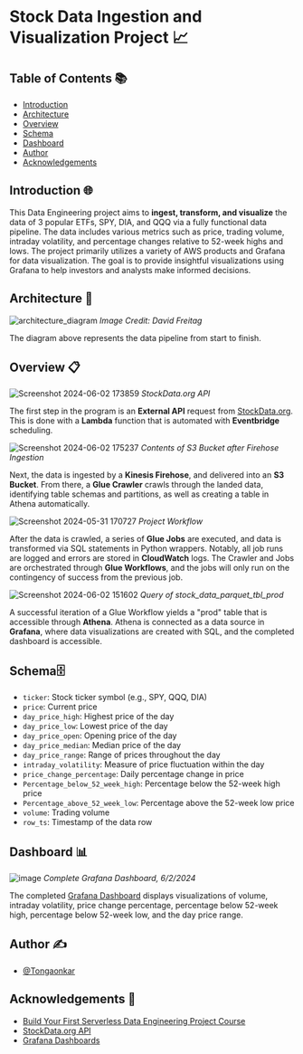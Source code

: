 # Stock Data Ingestion and Visualization Project 📈

## Table of Contents 📚
- [Introduction](#introduction)
- [Architecture](#architecture)
- [Overview](#overview)
- [Schema](#schema)
- [Dashboard](#Dashboard)
- [Author](#author)
- [Acknowledgements](#Acknowledgements)

## Introduction 🌐
This Data Engineering project aims to **ingest, transform, and visualize** the data of 3 popular ETFs, SPY, DIA, and QQQ via a fully functional data pipeline. The data includes various metrics such as price, trading volume, intraday volatility, and percentage changes relative to 52-week highs and lows. The project primarily utilizes a variety of AWS products and Grafana for data visualization. The goal is to provide insightful visualizations using Grafana to help investors and analysts make informed decisions.

## Architecture 📐
![architecture_diagram](https://github.com/Tongaonkar/stock-data-aws-project/assets/97370881/4d6b6cfd-2a5b-445b-a9a2-8aa7ab7e7d72)
_Image Credit: David Freitag_

The diagram above represents the data pipeline from start to finish.

## Overview 📋
![Screenshot 2024-06-02 173859](https://github.com/Tongaonkar/Stock-Data-Ingestion-and-Visualization/assets/97370881/0f6d7da8-6786-427c-873c-d2e1bb0f4029)
_StockData.org API_

The first step in the program is an **External API** request from [StockData.org](https://www.stockdata.org/). This is done with a **Lambda** function that is automated with **Eventbridge** scheduling.


![Screenshot 2024-06-02 175237](https://github.com/Tongaonkar/Stock-Data-Ingestion-and-Visualization/assets/97370881/28f865d0-063b-4f02-aafc-681297294dfd)
_Contents of S3 Bucket after Firehose Ingestion_

Next, the data is ingested by a **Kinesis Firehose**, and delivered into an **S3 Bucket**. From there, a **Glue Crawler** crawls through the landed data, identifying table schemas and partitions, as well as creating a table in Athena automatically.


![Screenshot 2024-05-31 170727](https://github.com/Tongaonkar/Stock-Data-Ingestion-and-Visualization/assets/97370881/62b3be25-411d-497e-9c23-e4c2deb3b98e)
_Project Workflow_

After the data is crawled, a series of **Glue Jobs** are executed, and data is transformed via SQL statements in Python wrappers. Notably, all job runs are logged and errors are stored in **CloudWatch** logs. The Crawler and Jobs are orchestrated through **Glue Workflows**, and the jobs will only run on the contingency of success from the previous job.


![Screenshot 2024-06-02 151602](https://github.com/Tongaonkar/Stock-Data-Ingestion-and-Visualization/assets/97370881/747ecbf5-da98-457f-ab44-0166987d0588)
_Query of stock_data_parquet_tbl_prod_

A successful iteration of a Glue Workflow yields a "prod" table that is accessible through **Athena**. Athena is connected as a data source in **Grafana**, where data visualizations are created with SQL, and the completed dashboard is accessible.

## Schema🗄️
- `ticker`: Stock ticker symbol (e.g., SPY, QQQ, DIA)
- `price`: Current price
- `day_price_high`: Highest price of the day
- `day_price_low`: Lowest price of the day
- `day_price_open`: Opening price of the day
- `day_price_median`: Median price of the day
- `day_price_range`: Range of prices throughout the day
- `intraday_volatility`: Measure of price fluctuation within the day
- `price_change_percentage`: Daily percentage change in price
- `Percentage_below_52_week_high`: Percentage below the 52-week high price
- `Percentage_above_52_week_low`: Percentage above the 52-week low price
- `volume`: Trading volume
- `row_ts`: Timestamp of the data row

## Dashboard 📊
![image](https://github.com/Tongaonkar/stock-data-aws-project/assets/97370881/444e834f-4cff-4cbc-8f7b-b4ea6a489290)
_Complete Grafana Dashboard, 6/2/2024_

The completed [Grafana Dashboard](https://miheertongaonkar.grafana.net/public-dashboards/35cf38a346a142b8819014e46a32937e?orgId=1) displays visualizations of volume, intraday volatility, price change percentage, percentage below 52-week high, percentage below 52-week low, and the day price range.
  
## Author ✍️

- [@Tongaonkar](https://www.github.com/Tongaonkar)

## Acknowledgements 🙌

 - [Build Your First Serverless Data Engineering Project Course](https://maven.com/david-freitag/first-serverless-de-project)
 - [StockData.org API](https://www.stockdata.org/)
 - [Grafana Dashboards](https://grafana.com/)
